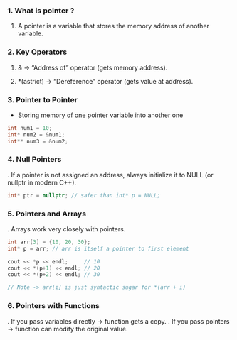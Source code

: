 ### 1. What is pointer ?
1. A pointer is a variable that stores the memory address of another variable.

### 2. Key Operators

1.  & → “Address of” operator (gets memory address).

2. *(astrict) → “Dereference” operator (gets value at address).

### 3. Pointer to Pointer
* Storing memory of one pointer variable into another one
```cpp
int num1 = 10;
int* num2 = &num1;
int** num3 = &num2;
```
### 4. Null Pointers
. If a pointer is not assigned an address, always initialize it to NULL (or nullptr in modern C++).
```cpp
int* ptr = nullptr; // safer than int* p = NULL;
```

### 5. Pointers and Arrays

. Arrays work very closely with pointers.
```cpp
int arr[3] = {10, 20, 30};
int* p = arr; // arr is itself a pointer to first element

cout << *p << endl;     // 10
cout << *(p+1) << endl; // 20
cout << *(p+2) << endl; // 30

// Note -> arr[i] is just syntactic sugar for *(arr + i)
```

### 6. Pointers with Functions
. If you pass variables directly → function gets a copy.
. If you pass pointers → function can modify the original value.

